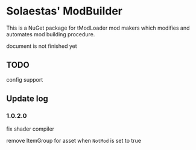 ﻿# Solaestas' ModBuilder

This is a NuGet package for tModLoader mod makers which modifies and automates mod building procedure.

document is not finished yet

## TODO

config support

## Update log

### 1.0.2.0

fix shader compiler

remove ItemGroup for asset when `NotMod` is set to true 